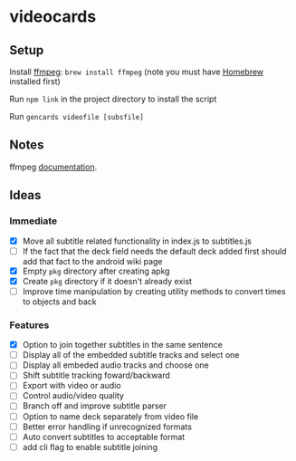 # videocards

## Setup

Install [ffmpeg](http://ffmpeg.org/): `brew install ffmpeg` (note you must have [Homebrew](http://brew.sh/) installed first)

Run `npm link` in the project directory to install the script

Run `gencards videofile [subsfile]`

## Notes

ffmpeg [documentation](https://ffmpeg.org/ffmpeg.html).

## Ideas

### Immediate

- [X] Move all subtitle related functionality in index.js to subtitles.js
- [ ] If the fact that the deck field needs the default deck added first should add that fact to the android wiki page
- [X] Empty `pkg` directory after creating apkg
- [X] Create `pkg` directory if it doesn't already exist
- [ ] Improve time manipulation by creating utility methods to convert times to objects and back

### Features 

- [X] Option to join together subtitles in the same sentence
- [ ] Display all of the embedded subtitle tracks and select one
- [ ] Display all embeded audio tracks and choose one
- [ ] Shift subtitle tracking foward/backward
- [ ] Export with video or audio
- [ ] Control audio/video quality
- [ ] Branch off and improve subtitle parser
- [ ] Option to name deck separately from video file
- [ ] Better error handling if unrecognized formats
- [ ] Auto convert subtitles to acceptable format
- [ ] add cli flag to enable subtitle joining